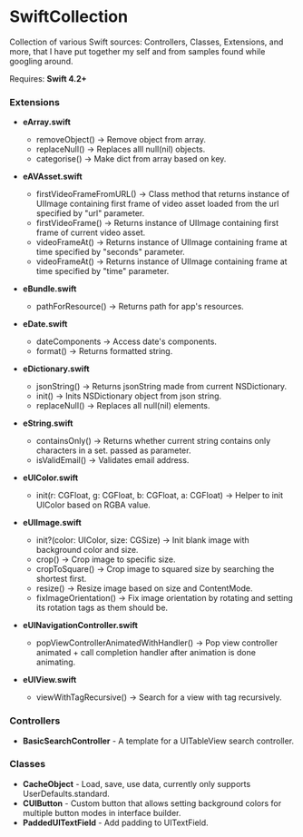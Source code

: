 SwiftCollection
===============

Collection of various Swift sources: Controllers, Classes, Extensions, and more, that I have put together my self and from samples found while googling around.

Requires: **Swift 4.2+**

### Extensions

* **eArray.swift**
  * removeObject() -> Remove object from array.
  * replaceNull() -> Replaces alll null(nil) objects.
  * categorise() -> Make dict from array based on key.

* **eAVAsset.swift**
  * firstVideoFrameFromURL() -> Class method that returns instance of UIImage containing first frame of video asset loaded from the url specified by "url" parameter.
  * firstVideoFrame() -> Returns instance of UIImage containing first frame of current video asset.
  * videoFrameAt() -> Returns instance of UIImage containing frame at time specified by "seconds" parameter.
  * videoFrameAt() -> Returns instance of UIImage containing frame at time specified by "time" parameter.

* **eBundle.swift**
  * pathForResource() -> Returns path for app's resources.

* **eDate.swift**
  * dateComponents -> Access date's components.
  * format() -> Returns formatted string.

* **eDictionary.swift**
  * jsonString() -> Returns jsonString made from current NSDictionary.
  * init() -> Inits NSDictionary object from json string.
  * replaceNull() -> Replaces all null(nil) elements.

* **eString.swift**
  * containsOnly() -> Returns whether current string contains only characters in a set. passed as parameter.
  * isValidEmail() -> Validates email address.

* **eUIColor.swift**
  * init(r: CGFloat, g: CGFloat, b: CGFloat, a: CGFloat) -> Helper to init UIColor based on RGBA value.

* **eUIImage.swift**
  * init?(color: UIColor, size: CGSize) -> Init blank image with background color and size.
  * crop() -> Crop image to specific size.
  * cropToSquare() -> Crop image to squared size by searching the shortest first.
  * resize() -> Resize image based on size and ContentMode.
  * fixImageOrientation() -> Fix image orientation by rotating and setting its rotation tags as them should be.

* **eUINavigationController.swift**
  * popViewControllerAnimatedWithHandler() -> Pop view controller animated + call completion handler after animation is done animating.

* **eUIView.swift**
  * viewWithTagRecursive() -> Search for a view with tag recursively.


### Controllers
* **BasicSearchController** - A template for a UITableView search controller.


### Classes
* **CacheObject** - Load, save, use data, currently only supports UserDefaults.standard.
* **CUIButton** - Custom button that allows setting background colors for multiple button modes in interface builder.
* **PaddedUITextField** - Add padding to UITextField.
